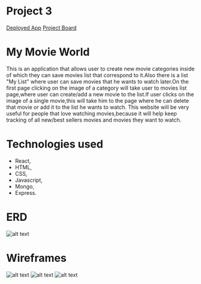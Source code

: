 # Project 3


[Deployed App](https://ancient-temple-64968.herokuapp.com)
[Project Board]()

# My Movie World

This is an application that allows user to create new movie categories inside of which they can save movies list that correspond to it.Also there is a list "My List" where user can save movies that he wants to watch later.On the first page clicking on the image of a category will take user to movies list page,where user can create/add a new movie to the list.If  user clicks on the image of a single movie,this will take him to the page where he can delete that movie or add it to the list he wants to watch.
This website will be very useful for people that love watching movies,because it will help keep tracking of all new/best sellers movies and movies they want to watch.

# Technologies used
- React,
- HTML, 
- CSS,
- Javascript,  
- Mongo, 
- Express.

# ERD
![alt text]()

# Wireframes
![alt text]()
![alt text]()
![alt text]()
